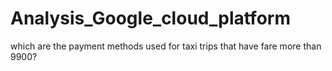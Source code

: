 # Analysis_Google_cloud_platform
which are the payment methods used for taxi trips that have fare more than 9900?
